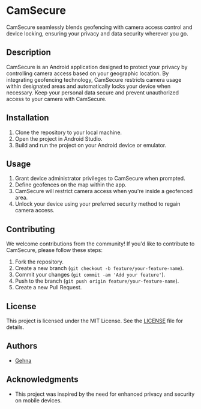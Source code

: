 # CamSecure

CamSecure seamlessly blends geofencing with camera access control and device locking, ensuring your privacy and data security wherever you go.

## Description

CamSecure is an Android application designed to protect your privacy by controlling camera access based on your geographic location. By integrating geofencing technology, CamSecure restricts camera usage within designated areas and automatically locks your device when necessary. Keep your personal data secure and prevent unauthorized access to your camera with CamSecure.

## Installation

1. Clone the repository to your local machine.
2. Open the project in Android Studio.
3. Build and run the project on your Android device or emulator.

## Usage

1. Grant device administrator privileges to CamSecure when prompted.
2. Define geofences on the map within the app.
3. CamSecure will restrict camera access when you're inside a geofenced area.
4. Unlock your device using your preferred security method to regain camera access.

## Contributing

We welcome contributions from the community! If you'd like to contribute to CamSecure, please follow these steps:
1. Fork the repository.
2. Create a new branch (`git checkout -b feature/your-feature-name`).
3. Commit your changes (`git commit -am 'Add your feature'`).
4. Push to the branch (`git push origin feature/your-feature-name`).
5. Create a new Pull Request.

## License

This project is licensed under the MIT License. See the [LICENSE](LICENSE) file for details.

## Authors

- [Gehna](https://github.com/Gehna_08)

## Acknowledgments

- This project was inspired by the need for enhanced privacy and security on mobile devices.
